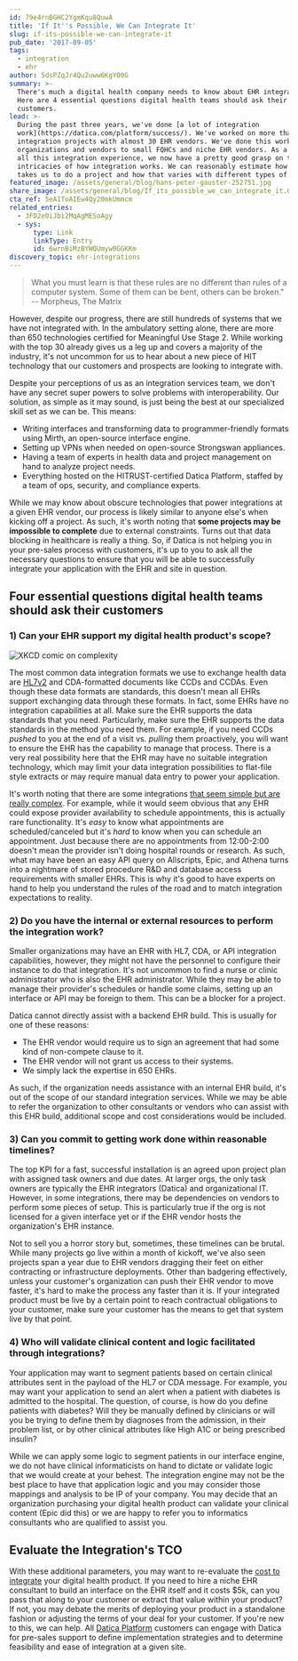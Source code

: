 ```yaml
---
id: 79e4rnBGHC2YgmKqu8QuwA
title: 'If It''s Possible, We Can Integrate It'
slug: if-its-possible-we-can-integrate-it
pub_date: '2017-09-05'
tags:
  - integration
  - ehr
author: 5dsPZqJr4Qu2uww6KgYO0G
summary: >-
  There's much a digital health company needs to know about EHR integrations.
  Here are 4 essential questions digital health teams should ask their
  customers.
lead: >-
  During the past three years, we've done [a lot of integration
  work](https://datica.com/platform/success/). We've worked on more than 150
  integration projects with almost 30 EHR vendors. We've done this work with big
  organizations and vendors to small FQHCs and niche EHR vendors. As a result of
  all this integration experience, we now have a pretty good grasp on the
  intricacies of how integration works. We can reasonably estimate how long it
  takes us to do a project and how that varies with different types of vendors. 
featured_image: /assets/general/blog/hans-peter-gauster-252751.jpg
share_image: /assets/general/blog/If_its_possible_we_can_integrate_it.002.jpeg
cta_ref: 5eA1ToAIEw4Qy20mkUmmcm
related_entries:
  - 3FD2e0iJbi2MqAgMESoAgy
  - sys:
      type: Link
      linkType: Entry
      id: 6wrnBiMzBYWQUmyw0GGKKm
discovery_topic: ehr-integrations
---
```

> What you must learn is that these rules are no different than rules of a computer system. Some of them can be bent, others can be broken." -- Morpheus, The Matrix

However, despite our progress, there are still hundreds of systems that we have not integrated with. In the ambulatory setting alone, there are more than 650 technologies certified for Meaningful Use Stage 2. While working with the top 30 already gives us a leg up and covers a majority of the industry, it's not uncommon for us to hear about a new piece of HIT technology that our customers and prospects are looking to integrate with. 

Despite your perceptions of us as an integration services team, we don't have any secret super powers to solve problems with interoperability. Our solution, as simple as it may sound, is just being the best at our specialized skill set as we can be. This means:

- Writing interfaces and transforming data to programmer-friendly formats using Mirth, an open-source interface engine. 
- Setting up VPNs when needed on open-source Strongswan appliances.
- Having a team of experts in health data and project management on hand to analyze project needs. 
- Everything hosted on the HITRUST-certified Datica Platform, staffed by a team of ops, security, and compliance experts. 

While we may know about obscure technologies that power integrations at a given EHR vendor, our process is likely similar to anyone else's when kicking off a project. As such, it's worth noting that **some projects may be impossible to complete** due to external constraints. Turns out that data blocking in healthcare is really a thing. So, if Datica is not helping you in your pre-sales process with customers, it's up to you to ask all the necessary questions to ensure that you will be able to successfully integrate your application with the EHR and site in question. 

## Four essential questions digital health teams should ask their customers

### 1) Can your EHR support my digital health product's scope?

<img src="https://imgs.xkcd.com/comics/tasks.png" alt="XKCD comic on complexity" class="float-right-on-medium">

The most common data integration formats we use to exchange health data are [HL7v2](https://datica.com/academy/hl7-201-the-admission-discharge-transfer-adt-message/) and CDA-formatted documents like CCDs and CCDAs. Even though these data formats are standards, this doesn't mean all EHRs support exchanging data through these formats. In fact, some EHRs have no integration capabilities at all. Make sure the EHR supports the data standards that you need. Particularly, make sure the EHR supports the data standards in the method you need them. For example, if you need CCDs *pushed* to you at the end of a visit vs. *pulling* them proactively, you will want to ensure the EHR has the capability to manage that process. There is a very real possibility here that the EHR may have no suitable integration technology, which may limit your data integration possibilities to flat-file style extracts or may require manual data entry to power your application.

It's worth noting that there are some integrations [that seem simple but are really complex](https://xkcd.com/1425/). For example, while it would seem obvious that any EHR could expose provider availability to schedule appointments, this is actually rare functionality. It's *easy* to know what appointments are scheduled/canceled but it's *hard* to know when you can schedule an appointment. Just because there are no appointments from 12:00-2:00 doesn't mean the provider isn't doing hospital rounds or research. As such, what may have been an easy API query on Allscripts, Epic, and Athena turns into a nightmare of stored procedure R&D and database access requirements with smaller EHRs. This is why it's good to have experts on hand to help you understand the rules of the road and to match integration expectations to reality. 


### 2) Do you have the internal or external resources to perform the integration work?

Smaller organizations may have an EHR with HL7, CDA, or API integration capabilities, however, they might not have the personnel to configure their instance to do that integration. It's not uncommon to find a nurse or clinic administrator who is also the EHR administrator. While they may be able to manage their provider's schedules or handle some claims, setting up an interface or API may be foreign to them. This can be a blocker for a project. 

Datica cannot directly assist with a backend EHR build. This is usually for one of these reasons:

- The EHR vendor would require us to sign an agreement that had some kind of non-compete clause to it. 
- The EHR vendor will not grant us access to their systems. 
- We simply lack the expertise in 650 EHRs. 

As such, if the organization needs assistance with an internal EHR build, it's out of the scope of our standard integration services. While we may be able to refer the organization to other consultants or vendors who can assist with this EHR build, additional scope and cost considerations would be included.

### 3) Can you commit to getting work done within reasonable timelines?

The top KPI for a fast, successful installation is an agreed upon project plan with assigned task owners and due dates. At larger orgs, the only task owners are typically the EHR integrators (Datica) and organizational IT. However, in some integrations, there may be dependencies on vendors to perform some pieces of setup. This is particularly true if the org is not licensed for a given interface yet or if the EHR vendor hosts the organization's EHR instance. 

Not to sell you a horror story but, sometimes, these timelines can be brutal. While many projects go live within a month of kickoff, we've also seen projects span a year due to EHR vendors dragging their feet on either contracting or infrastructure deployments. Other than badgering effectively, unless your customer's organization can push their EHR vendor to move faster, it's hard to make the process any faster than it is. If your integrated product must be live by a certain point to reach contractual obligations to your customer, make sure your customer has the means to get that system live by that point. 

### 4) Who will validate clinical content and logic facilitated through integrations?

Your application may want to segment patients based on certain clinical attributes sent in the payload of the HL7 or CDA message. For example, you may want your application to send an alert when a patient with diabetes is admitted to the hospital. The question, of course, is how do you define patients with diabetes? Will they be manually defined by clinicians or will you be trying to define them by diagnoses from the admission, in their problem list, or by other clinical attributes like High A1C or being prescribed insulin?

While we can apply some logic to segment patients in our interface engine, we do not have clinical informaticists on hand to dictate or validate logic that we would create at your behest. The integration engine may not be the best place to have that application logic and you may consider those mappings and analysis to be IP of your company. You may decide that an organization purchasing your digital health product can validate your clinical content (Epic did this) or we are happy to refer you to informatics consultants who are qualified to assist you.

## Evaluate the Integration's TCO

With these additional parameters, you may want to re-evaluate the [cost to integrate](https://datica.com/guide/total-cost-of-ownership-of-integrations/) your digital health product. If you need to hire a niche EHR consultant to build an interface on the EHR itself and it costs $5k, can you pass that along to your customer or extract that value within your product? If not, you may debate the merits of deploying your product in a standalone fashion or adjusting the terms of your deal for your customer. If you're new to this, we can help. All [Datica Platform](https://datica.com/platform/) customers can engage with Datica for pre-sales support to define implementation strategies and to determine feasibility and ease of integration at a given site. 

  
